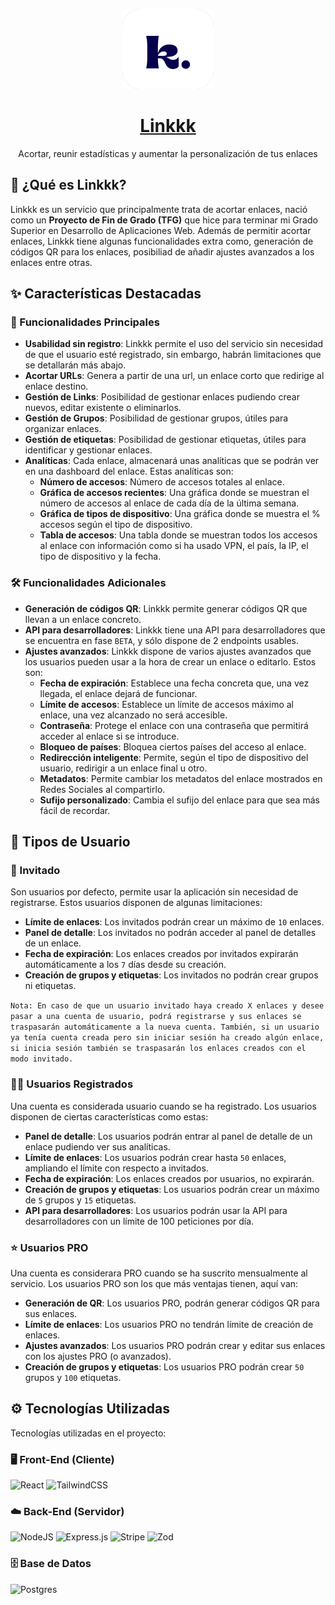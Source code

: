 <p align="center">
  <a href="https://linkkk.dev/"><img src="frontend/public/images/logo.png" height="128"></a>
  <h1 align="center"><a href="https://linkkk.dev">Linkkk</a></h1>
  <p align="center">Acortar, reunir estadísticas y aumentar la personalización de tus enlaces</p>
</p>




## 🚀 ¿Qué es Linkkk?
Linkkk es un servicio que principalmente trata de acortar enlaces, nació como un <b>Proyecto de Fin de Grado (TFG)</b> que hice para terminar mi Grado Superior en Desarrollo de Aplicaciones Web. 
Además de permitir acortar enlaces, Linkkk tiene algunas funcionalidades extra como, generación de códigos QR para los enlaces, posibiliad de añadir ajustes avanzados a los enlaces entre otras.

## ✨ Características Destacadas

### 🎯 Funcionalidades Principales
  - **Usabilidad sin registro**: Linkkk permite el uso del servicio sin necesidad de que el usuario esté registrado, sin embargo, habrán limitaciones que se detallarán más abajo.
  - **Acortar URLs**: Genera a partir de una url, un enlace corto que redirige al enlace destino.
  - **Gestión de Links**: Posibilidad de gestionar enlaces pudiendo crear nuevos, editar existente o eliminarlos.
  - **Gestión de Grupos**: Posibilidad de gestionar grupos, útiles para organizar enlaces.
  - **Gestión de etiquetas**: Posibilidad de gestionar etiquetas, útiles para identificar y gestionar enlaces.
  - **Analíticas**: Cada enlace, almacenará unas analíticas que se podrán ver en una dashboard del enlace. Estas analíticas son:
    - **Número de accesos**: Número de accesos totales al enlace.
    - **Gráfica de accesos recientes**: Una gráfica donde se muestran el número de accesos al enlace de cada día de la última semana.
    - **Gráfica de tipos de dispositivo**: Una gráfica donde se muestra el % accesos según el tipo de dispositivo.
    - **Tabla de accesos**: Una tabla donde se muestran todos los accesos al enlace con información como si ha usado VPN, el país, la IP, el tipo de dispositivo y la fecha.

### 🛠️ Funcionalidades Adicionales
  - **Generación de códigos QR**: Linkkk permite generar códigos QR que llevan a un enlace concreto.
  - **API para desarrolladores**: Linkkk tiene una API para desarrolladores que se encuentra en fase `BETA`, y sólo dispone de 2 endpoints usables.
  - **Ajustes avanzados**: Linkkk dispone de varios ajustes avanzados que los usuarios pueden usar a la hora de crear un enlace o editarlo. Estos son:
    - **Fecha de expiración**: Establece una fecha concreta que, una vez llegada, el enlace dejará de funcionar.
    - **Límite de accesos**: Establece un límite de accesos máximo al enlace, una vez alcanzado no será accesible.
    - **Contraseña**: Protege el enlace con una contraseña que permitirá acceder al enlace si se introduce.
    - **Bloqueo de países**: Bloquea ciertos países del acceso al enlace.
    - **Redirección inteligente**: Permite, según el tipo de dispositivo del usuario, redirigir a un enlace final u otro.
    - **Metadatos**: Permite cambiar los metadatos del enlace mostrados en Redes Sociales al compartirlo.
    - **Sufijo personalizado**: Cambia el sufijo del enlace para que sea más fácil de recordar.
     
## 👤 Tipos de Usuario

### 🚶 Invitado
Son usuarios por defecto, permite usar la aplicación sin necesidad de registrarse.
Estos usuarios disponen de algunas limitaciones:
  - **Límite de enlaces**: Los invitados podrán crear un máximo de `10` enlaces.
  - **Panel de detalle**: Los invitados no podrán acceder al panel de detalles de un enlace.
  - **Fecha de expiración**: Los enlaces creados por invitados expirarán automáticamente a los `7` días desde su creación.
  - **Creación de grupos y etiquetas**: Los invitados no podrán crear grupos ni etiquetas.

`Nota: En caso de que un usuario invitado haya creado X enlaces y desee pasar a una cuenta de usuario, podrá registrarse y sus enlaces se traspasarán automáticamente a la nueva cuenta.
También, si un usuario ya tenía cuenta creada pero sin iniciar sesión ha creado algún enlace, si inicia sesión también se traspasarán los enlaces creados con el modo invitado.`

### 🧑‍💻 Usuarios Registrados
Una cuenta es considerada usuario cuando se ha registrado.
Los usuarios disponen de ciertas características como estas:
  - **Panel de detalle**: Los usuarios podrán entrar al panel de detalle de un enlace pudiendo ver sus analíticas.
  - **Límite de enlaces**: Los usuarios podrán crear hasta `50` enlaces, ampliando el límite con respecto a invitados.
  - **Fecha de expiración**: Los enlaces creados por usuarios, no expirarán.
  - **Creación de grupos y etiquetas**: Los usuarios podrán crear un máximo de `5` grupos y `15` etiquetas.
  - **API para desarrolladores**: Los usuarios podrán usar la API para desarrolladores con un límite de 100 peticiones por día.


### ⭐ Usuarios PRO
Una cuenta es considerara PRO cuando se ha suscrito mensualmente al servicio.
Los usuarios PRO son los que más ventajas tienen, aquí van:
  - **Generación de QR**: Los usuarios PRO, podrán generar códigos QR para sus enlaces.
  - **Límite de enlaces**: Los usuarios PRO no tendrán límite de creación de enlaces.
  - **Ajustes avanzados**: Los usuarios PRO podrán crear y editar sus enlaces con los ajustes PRO (o avanzados).
  - **Creación de grupos y etiquetas**: Los usuarios PRO podrán crear `50` grupos y `100` etiquetas.

## ⚙️ Tecnologías Utilizadas
Tecnologías utilizadas en el proyecto:

### 🖥️ Front-End (Cliente)
![React](https://img.shields.io/badge/react-%2320232a.svg?style=for-the-badge&logo=react&logoColor=%2361DAFB)  ![TailwindCSS](https://img.shields.io/badge/tailwindcss-%2338B2AC.svg?style=for-the-badge&logo=tailwind-css&logoColor=white)

### ☁️ Back-End (Servidor)
![NodeJS](https://img.shields.io/badge/node.js-6DA55F?style=for-the-badge&logo=node.js&logoColor=white)  ![Express.js](https://img.shields.io/badge/express.js-%23404d59.svg?style=for-the-badge&logo=express&logoColor=%2361DAFB) ![Stripe](https://img.shields.io/badge/Stripe-5469d4?style=for-the-badge&logo=stripe&logoColor=ffffff)  ![Zod](https://img.shields.io/badge/zod-%233068b7.svg?style=for-the-badge&logo=zod&logoColor=white)

### 🗄️ Base de Datos
![Postgres](https://img.shields.io/badge/postgres-%23316192.svg?style=for-the-badge&logo=postgresql&logoColor=white)

